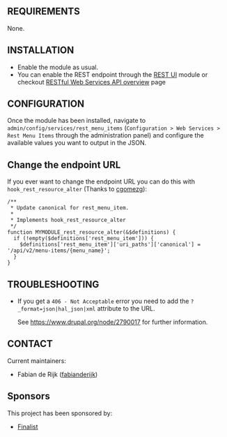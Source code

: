 ## REQUIREMENTS

None.

## INSTALLATION

* Enable the module as usual.
* You can enable the REST endpoint through the [REST UI](http://www.drupal.org/project/restui) module or checkout [RESTful Web Services API overview](https://www.drupal.org/docs/8/api/restful-web-services-api/restful-web-services-api-overview) page

## CONFIGURATION

Once the module has been installed, navigate to `admin/config/services/rest_menu_items`
(`Configuration > Web Services > Rest Menu Items` through the administration panel) and
configure the available values you want to output in the JSON.

## Change the endpoint URL
If you ever want to change the endpoint URL you can do this with `hook_rest_resource_alter` (Thanks to [cgomezg](https://www.drupal.org/u/cgomezg)):
~~~~
/**
 * Update canonical for rest_menu_item.
 *
 * Implements hook_rest_resource_alter
 */
function MYMODULE_rest_resource_alter(&$definitions) {
  if (!empty($definitions['rest_menu_item'])) {
    $definitions['rest_menu_item']['uri_paths']['canonical'] = '/api/v2/menu-items/{menu_name}';
  }
}
~~~~

## TROUBLESHOOTING

* If you get a `406 - Not Acceptable` error you need to add the `?_format=json|hal_json|xml` attribute to the URL.

  See https://www.drupal.org/node/2790017 for further information.

## CONTACT

Current maintainers:
* Fabian de Rijk ([fabianderijk](https://www.drupal.org/u/fabianderijk))

## Sponsors

This project has been sponsored by:
* [Finalist](https://www.drupal.org/finalist)
